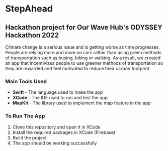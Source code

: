 # StepAhead
## Hackathon project for Our Wave Hub's ODYSSEY Hackathon 2022
Climate change is a serious issue and is getting worse as time progresses. People are relying more and more on cars rather than using green methods of transportation such as busing, biking or walking. As a result, we created an app that incentivizes people to use greener methods of transportation so they are rewarded and feel motivated to reduce their carbon footprint. 

### Main Tools Used
- **Swift** - The language used to make the app
- **XCode** - The IDE used to run and test the app
- **MapKit** - The library used to implement the map feature in the app 

### To Run The App
1. Clone this repository and open it in XCode 
2. Install the required packages in XCode (Firebase)
3. Build the project
4. The app should be working successfully

